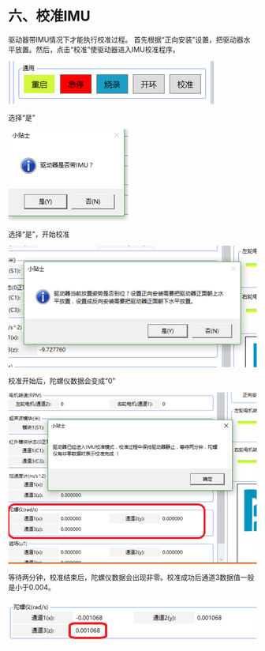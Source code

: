# 六、校准IMU

驱动器带IMU情况下才能执行校准过程。
首先根据“正向安装”设置，把驱动器水平放置。然后，点击“校准”使驱动器进入IMU校准程序。

![imu-1](/images/imu-1.png)

选择“是”

![imu-2](/images/imu-2.png)

选择“是”，开始校准

![imu-3](/images/imu-3.png)

校准开始后，陀螺仪数据会变成“0”

![imu-4](/images/imu-4.png)

等待两分钟，校准结束后，陀螺仪数据会出现非零。校准成功后通道3数据值一般是小于0.004。

![imu-5](/images/imu-5.png)
